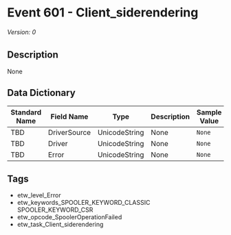 # Event 601 - Client_siderendering
###### Version: 0

## Description
None

## Data Dictionary
|Standard Name|Field Name|Type|Description|Sample Value|
|---|---|---|---|---|
|TBD|DriverSource|UnicodeString|None|`None`|
|TBD|Driver|UnicodeString|None|`None`|
|TBD|Error|UnicodeString|None|`None`|

## Tags
* etw_level_Error
* etw_keywords_SPOOLER_KEYWORD_CLASSIC SPOOLER_KEYWORD_CSR
* etw_opcode_SpoolerOperationFailed
* etw_task_Client_siderendering
